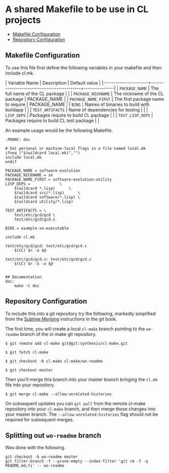 # A shared Makefile to be use in CL projects

- [Makefile Configuration](makefile-configuration)
- [Repository Configuration](repository-configuration)

## Makefile Configuration

To use this file first define the following variables in your makefile
and then include cl.mk.

| Variable Name        | Description                               | Default value |
|----------------------+-------------------------------------------+---------------|
| `PACKAGE_NAME`       | The full name of the CL package           |               |
| `PACKAGE_NICKNAME`   | The nickname of the CL package            | PACKAGE_NAME  |
| `PACKAGE_NAME_FIRST` | The first package name to require         | PACKAGE_NAME  |
| `BINS`               | Names of binaries to build with buildapp  |               |
| `TEST_ARTIFACTS`     | Name of dependencies for testing          |               |
| `LISP_DEPS`          | Packages require to build CL package      |               |
| `TEST_LISP_DEPS`     | Packages require to build CL test package |               |

An example usage would be the following Makefile.

```make
.PHONY: doc

# Set personal or machine-local flags in a file named local.mk
ifneq ("$(wildcard local.mk)","")
include local.mk
endif

PACKAGE_NAME = software-evolution
PACKAGE_NICKNAME = se
PACKAGE_NAME_FIRST = software-evolution-utility
LISP_DEPS =				\
	$(wildcard *.lisp) 		\
	$(wildcard src/*.lisp)		\
	$(wildcard software/*.lisp)	\
	$(wildcard utility/*.lisp)

TEST_ARTIFACTS = \
	test/etc/gcd/gcd \
	test/etc/gcd/gcd.s

BINS = example-se-executable

include cl.mk

test/etc/gcd/gcd: test/etc/gcd/gcd.c
	$(CC) $< -o $@

test/etc/gcd/gcd.s: test/etc/gcd/gcd.c
	$(CC) $< -S -o $@


## Documentation
doc:
	make -C doc
```

## Repository Configuration

To include this into a git repository try the following, markedly
simplified from the
[Subtree Merging](https://git-scm.com/book/en/v1/Git-Tools-Subtree-Merging)
instructions in the git book.

The first time, you will create a local `cl-make` branch pointing to
the `wo-readme` branch of the cl-make git repository.

    $ git remote add cl-make git@git:synthesis/cl-make.git

    $ git fetch cl-make

    $ git checkout -b cl-make cl-make/wo-readme

    $ git checkout master

Then you'll merge this branch into your master branch bringing the
`cl.mk` file into your repository.

    $ git merge cl-make --allow-unrelated-histories

On subsequent updates you can `git pull` from the remote cl-make
repository into your `cl-make` branch, and then merge those changes
into your master branch.  The `--allow-unrelated-histories` flag
should not be required for subsequent merges.

## Splitting out `wo-readme` branch

Was done with the following.

    git checkout -b wo-readme master
    git filter-branch -f --prune-empty --index-filter 'git rm -f -q README.md;fi' -- wo-readme
